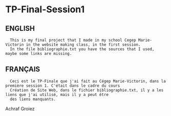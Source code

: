# TP-Final-Session1
## ENGLISH
      This is my final project that I made in my school Cegep Marie-Victorin in the website making class, in the first session. 
      In the file bibliographie.txt you have the sources that I used, maybe some links are missing.

## FRANÇAIS
      Ceci est le TP-Finale que j'ai fait au Cégep Marie-Victorin, dans la première session 1. C'était dans le cadre du cours 
      Création de Site Web, dans le fichier bibliographie.txt, il y a les liens que j'ai utilisé, mais il y a peut être 
      des liens manquants.

Achraf Groiez
